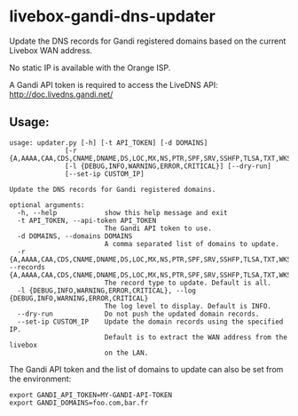 # livebox-gandi-dns-updater

Update the DNS records for Gandi registered domains based on the current Livebox WAN address.

No static IP is available with the Orange ISP.

A Gandi API token is required to access the LiveDNS API: http://doc.livedns.gandi.net/

## Usage:

    usage: updater.py [-h] [-t API_TOKEN] [-d DOMAINS]
                  [-r {A,AAAA,CAA,CDS,CNAME,DNAME,DS,LOC,MX,NS,PTR,SPF,SRV,SSHFP,TLSA,TXT,WKS}]
                  [-l {DEBUG,INFO,WARNING,ERROR,CRITICAL}] [--dry-run]
                  [--set-ip CUSTOM_IP]

    Update the DNS records for Gandi registered domains.
    
    optional arguments:
      -h, --help            show this help message and exit
      -t API_TOKEN, --api-token API_TOKEN
                            The Gandi API token to use.
      -d DOMAINS, --domains DOMAINS
                            A comma separated list of domains to update.
      -r {A,AAAA,CAA,CDS,CNAME,DNAME,DS,LOC,MX,NS,PTR,SPF,SRV,SSHFP,TLSA,TXT,WKS}, --records {A,AAAA,CAA,CDS,CNAME,DNAME,DS,LOC,MX,NS,PTR,SPF,SRV,SSHFP,TLSA,TXT,WKS}
                            The record type to update. Default is all.
      -l {DEBUG,INFO,WARNING,ERROR,CRITICAL}, --log {DEBUG,INFO,WARNING,ERROR,CRITICAL}
                            The log level to display. Default is INFO.
      --dry-run             Do not push the updated domain records.
      --set-ip CUSTOM_IP    Update the domain records using the specified IP.
                            Default is to extract the WAN address from the livebox
                            on the LAN.
                            
The Gandi API token and the list of domains to update can also be set from the environment:

    export GANDI_API_TOKEN=MY-GANDI-API-TOKEN
    export GANDI_DOMAINS=foo.com,bar.fr